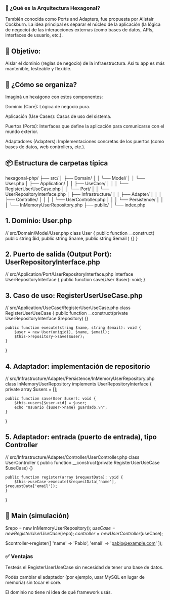 ### 🧱 ¿Qué es la Arquitectura Hexagonal?
También conocida como Ports and Adapters, fue propuesta por Alistair Cockburn. La idea principal es separar el núcleo de la aplicación (la lógica de negocio) de las interacciones externas (como bases de datos, APIs, interfaces de usuario, etc.).

## 🎯 Objetivo:
Aislar el dominio (reglas de negocio) de la infraestructura. Así tu app es más mantenible, testeable y flexible.

## 🧩 ¿Cómo se organiza?
Imaginá un hexágono con estos componentes:

Dominio (Core): Lógica de negocio pura.

Aplicación (Use Cases): Casos de uso del sistema.

Puertos (Ports): Interfaces que define la aplicación para comunicarse con el mundo exterior.

Adaptadores (Adapters): Implementaciones concretas de los puertos (como bases de datos, web controllers, etc.).

## 📦 Estructura de carpetas típica

hexagonal-php/
├── src/
│   ├── Domain/
│   │   └── Model/
│   │       └── User.php
│   ├── Application/
│   │   ├── UseCase/
│   │   │   └── RegisterUserUseCase.php
│   │   └── Port/
│   │       └── UserRepositoryInterface.php
│   ├── Infrastructure/
│   │   ├── Adapter/
│   │   │   ├── Controller/
│   │   │   │   └── UserController.php
│   │   │   └── Persistence/
│   │   │       └── InMemoryUserRepository.php
├── public/
│   └── index.php


## 1. Dominio: User.php

// src/Domain/Model/User.php
class User {
    public function __construct(
        public string $id,
        public string $name,
        public string $email
    ) {}
}

## 2. Puerto de salida (Output Port): UserRepositoryInterface.php

// src/Application/Port/UserRepositoryInterface.php
interface UserRepositoryInterface {
    public function save(User $user): void;
}

## 3. Caso de uso: RegisterUserUseCase.php

// src/Application/UseCase/RegisterUserUseCase.php
class RegisterUserUseCase {
    public function __construct(private UserRepositoryInterface $repository) {}

    public function execute(string $name, string $email): void {
        $user = new User(uniqid(), $name, $email);
        $this->repository->save($user);
    }
}

## 4. Adaptador: implementación de repositorio

// src/Infrastructure/Adapter/Persistence/InMemoryUserRepository.php
class InMemoryUserRepository implements UserRepositoryInterface {
    private array $users = [];

    public function save(User $user): void {
        $this->users[$user->id] = $user;
        echo "Usuario {$user->name} guardado.\n";
    }
}

## 5. Adaptador: entrada (puerto de entrada), tipo Controller

// src/Infrastructure/Adapter/Controller/UserController.php
class UserController {
    public function __construct(private RegisterUserUseCase $useCase) {}

    public function register(array $requestData): void {
        $this->useCase->execute($requestData['name'], $requestData['email']);
    }
}

## 🧪 Main (simulación)

$repo = new InMemoryUserRepository();
$useCase = new RegisterUserUseCase($repo);
$controller = new UserController($useCase);

$controller->register([
    'name' => 'Pablo',
    'email' => 'pablo@example.com'
]);


### ✅ Ventajas
Testeás el RegisterUserUseCase sin necesidad de tener una base de datos.

Podés cambiar el adaptador (por ejemplo, usar MySQL en lugar de memoria) sin tocar el core.

El dominio no tiene ni idea de qué framework usás.